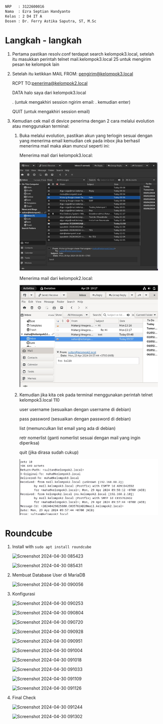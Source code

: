    NRP   : 3122600016
    Nama  : Ezra Septian Handyanto
    Kelas : 2 D4 IT A
    Dosen : Dr. Ferry Astika Saputra, ST, M.Sc

# Langkah - langkah

1. Pertama pastikan resolv.conf terdapat search kelompok3.local, setelah itu masukkan perintah telnet mail.kelompok3.local 25 untuk mengirim pesan
   ke kelompok lain
2. Setelah itu ketikkan 
   MAIL FROM: <pengirim@kelompok3.local>

   RCPT TO:<penerima@kelompok2.local>

   DATA
   halo saya dari kelompok3.local

   . (untuk mengakhiri session ngirim email: . kemudian enter)

   QUIT (untuk mengakhiri session email)

3. Kemudian cek mail di device penerima dengan 2 cara melalui evolution atau menggunakan terminal:
   1. Buka melalui evolution, pastikan akun yang terlogin sesuai dengan yang menerima email kemudian cek pada inbox jika berhasil menerima mail
      maka akan muncul seperti ini:
      
      Menerima mail dari kelompok3.local:

      ![gambar](asset/sent-telnet.jpg)

      Menerima mail dari kelompok2.local:

      ![gambar](asset/received-evolution.jpg)

   2. Kemudian jika kita cek pada terminal menggunakan perintah
      telnet kelompok3.local 110
      
      user username (sesuaikan dengan username di debian)
      
      pass password (sesuaikan dengan password di debian)
      
      list (memunculkan list email yang ada di debian)
      
      retr nomerlist (ganti nomerlist sesuai dengan mail yang ingin diperiksa)
      
      quit (jika dirasa sudah cukup)
      
      ![gambar](asset/received-telnet.jpg)

 # Roundcube

1. Install with `sudo apt install roundcube`

   ![Screenshot 2024-04-30 085423](https://github.com/Mahargip/SysAdmin_2024/assets/114201452/a444894c-5992-4f2d-a98b-627b90814d9b)

   ![Screenshot 2024-04-30 085431](https://github.com/Mahargip/SysAdmin_2024/assets/114201452/fc135aa3-9318-468a-928c-59dff4a70006)

2. Membuat Database User di MariaDB

   ![Screenshot 2024-04-30 090056](https://github.com/Mahargip/SysAdmin_2024/assets/114201452/1aa540cb-86d7-4b1a-83c2-97ec4a2e6ae8)

3. Konfigurasi

   ![Screenshot 2024-04-30 090253](https://github.com/Mahargip/SysAdmin_2024/assets/114201452/9d1c061b-e0c1-476f-9301-ca755070bb5b)

   ![Screenshot 2024-04-30 090804](https://github.com/Mahargip/SysAdmin_2024/assets/114201452/dcd78ddf-8a57-41bc-8feb-0027690f6f2f)

   ![Screenshot 2024-04-30 090720](https://github.com/Mahargip/SysAdmin_2024/assets/114201452/39680c7b-93bc-46c4-b3ec-6e6916ca1924)

   ![Screenshot 2024-04-30 090928](https://github.com/Mahargip/SysAdmin_2024/assets/114201452/63a7c093-0fc5-4019-b0ad-e0ff3ea60223)

   ![Screenshot 2024-04-30 090951](https://github.com/Mahargip/SysAdmin_2024/assets/114201452/131f68ea-cc9a-48ae-9afb-ebc84e48c3a6)

   ![Screenshot 2024-04-30 091004](https://github.com/Mahargip/SysAdmin_2024/assets/114201452/19bcfae1-000f-4f32-92cc-65004a17c34b)

   ![Screenshot 2024-04-30 091018](https://github.com/Mahargip/SysAdmin_2024/assets/114201452/6d2eef88-a1bc-4b9b-921e-d355454f5c81)

   ![Screenshot 2024-04-30 091033](https://github.com/Mahargip/SysAdmin_2024/assets/114201452/a35b072e-f253-41d4-b79e-4ee0e8ae677b)

   ![Screenshot 2024-04-30 091109](https://github.com/Mahargip/SysAdmin_2024/assets/114201452/91edfa3e-eec3-4ae1-89d8-7639540dca3d)

   ![Screenshot 2024-04-30 091126](https://github.com/Mahargip/SysAdmin_2024/assets/114201452/1ae50a58-151b-4b04-919a-4d8accd54ff1)

4. Final Check

   ![Screenshot 2024-04-30 091244](https://github.com/Mahargip/SysAdmin_2024/assets/114201452/e555dc3f-c4a6-46a6-bbf6-382c61b7a2cb)

   ![Screenshot 2024-04-30 091302](https://github.com/Mahargip/SysAdmin_2024/assets/114201452/25a24201-aeda-4574-9363-301999ef1fa4)
   
